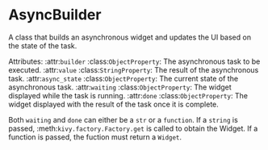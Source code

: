 AsyncBuilder
============

A class that builds an asynchronous widget and updates the UI based on the state of the task.

Attributes:
    :attr:`builder` :class:`ObjectProperty`: The asynchronous task to be executed.
    :attr:`value` :class:`StringProperty`: The result of the asynchronous task.
    :attr:`async_state` :class:`ObjectProperty`: The current state of the asynchronous task.
    :attr:`waiting` :class:`ObjectProperty`: The widget displayed while the task is running.
    :attr:`done` :class:`ObjectProperty`: The widget displayed with the result of the task once it is complete.

Both `waiting` and `done` can either be a `str` or a `function`.
If a `string` is passed, :meth:`kivy.factory.Factory.get` is called to 
obtain the Widget.
If a function is passed, the fuction must return a `Widget`.
